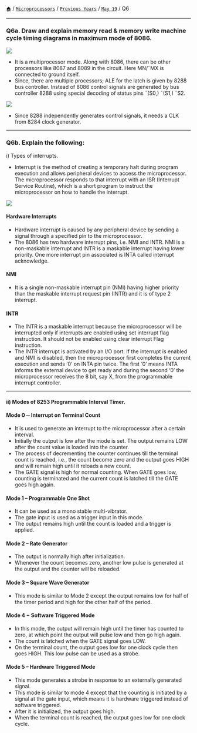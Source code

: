 [`🏠`](/) / [`Microprocessors`](/mp/) / [`Previous Years`](/mp/previous-years/) / [`May 19`](/mp/previous-years/may-19/) / Q6
 
<hr />

### Q6a. Draw and explain memory read & memory write machine cycle timing diagrams in maximum mode of 8086.

![](https://i.imgur.com/jyhSy2L.webp)

* It is a multiprocessor mode. 
Along with 8086, there can be other processors like 8087 and 8089 in the circuit. 
Here MN/¯MX is connected to ground itself.
* Since, there are multiple processors; ALE for the latch is given by 8288 bus controller. 
Instead of 8086 control signals are generated by bus controller 8288 using special decoding 
of status pins ¯(S0,) ¯(S1,) ¯S2.

![](https://i.imgur.com/2ir9qU3.webp)

* Since 8288 independently generates control signals, it needs a CLK from 8284 clock generator.

<hr />

### Q6b. Explain the following:

i) Types of interrupts.

* Interrupt is the method of creating a temporary halt during program execution and allows 
peripheral devices to access the microprocessor. 
The microprocessor responds to that interrupt with an ISR (Interrupt Service Routine), 
which is a short program to instruct the microprocessor on how to handle the interrupt.

![](https://www.tutorialspoint.com/microprocessor/images/interrupts.jpg)

#### Hardware Interrupts

* Hardware interrupt is caused by any peripheral device by sending a signal through a 
specified pin to the microprocessor.
* The 8086 has two hardware interrupt pins, i.e. NMI and INTR. 
NMI is a non-maskable interrupt and INTR is a maskable interrupt having lower priority. 
One more interrupt pin associated is INTA called interrupt acknowledge.

#### NMI

* It is a single non-maskable interrupt pin (NMI) having higher priority than the maskable 
interrupt request pin (INTR) and it is of type 2 interrupt.

#### INTR

* The INTR is a maskable interrupt because the microprocessor will be interrupted only if 
interrupts are enabled using set interrupt flag instruction. 
It should not be enabled using clear interrupt Flag instruction.
* The INTR interrupt is activated by an I/O port. 
If the interrupt is enabled and NMI is disabled, then the microprocessor first completes 
the current execution and sends ‘0’ on INTA pin twice. 
The first ‘0’ means INTA informs the external device to get ready and during the second 
‘0’ the microprocessor receives the 8 bit, say X, from the programmable interrupt controller.

<hr />

#### ii) Modes of 8253 Programmable Interval Timer.

#### Mode 0 ─ Interrupt on Terminal Count

* It is used to generate an interrupt to the microprocessor after a certain interval.
* Initially the output is low after the mode is set. The output remains LOW after the count value is loaded into the counter.
* The process of decrementing the counter continues till the terminal count is reached, i.e., the count become zero and the output goes HIGH and will remain high until it reloads a new count.
* The GATE signal is high for normal counting. When GATE goes low, counting is terminated and the current count is latched till the GATE goes high again.

#### Mode 1 – Programmable One Shot

* It can be used as a mono stable multi-vibrator.
* The gate input is used as a trigger input in this mode.
* The output remains high until the count is loaded and a trigger is applied.

#### Mode 2 – Rate Generator

* The output is normally high after initialization.
* Whenever the count becomes zero, another low pulse is generated at the output and 
the counter will be reloaded.

#### Mode 3 – Square Wave Generator

* This mode is similar to Mode 2 except the output remains low for half of the timer period and high for the other half of the period.

#### Mode 4 − Software Triggered Mode

* In this mode, the output will remain high until the timer has counted to zero, at which point the output will pulse low and then go high again.
* The count is latched when the GATE signal goes LOW.
* On the terminal count, the output goes low for one clock cycle then goes HIGH. This low pulse can be used as a strobe.

#### Mode 5 – Hardware Triggered Mode

* This mode generates a strobe in response to an externally generated signal.
* This mode is similar to mode 4 except that the counting is initiated by a signal at the gate input, which means it is hardware triggered instead of software triggered.
* After it is initialized, the output goes high.
* When the terminal count is reached, the output goes low for one clock cycle.
